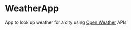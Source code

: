# WeatherApp
App to look up weather for a city using [Open Weather](https://openweathermap.org/api) APIs
